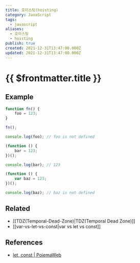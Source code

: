 ```yaml
---
title: 호이스팅(hoisting)
category: JavaScript
tags:
  - javascript
aliases:
  - 호이스팅
  - hoisting
publish: true
created: 2021-12-31T13:47:00.000Z
updated: 2021-12-31T13:47:00.000Z
---
```


# {{ $frontmatter.title }}

## Example

```js
function fn() {
	foo = 123;
}

fn();

console.log(foo); // foo is not defined

(function () {
	bar = 123;
})();

console.log(bar); // 123

(function () {
	var baz = 123;
})();

console.log(baz); // baz is not defined
```

## Related

- [[TDZ(Temporal-Dead-Zone)|TDZ(Temporal Dead Zone)]]
- [[var-vs-let-vs-const|var vs let vs const]]

## References

- [let, const | PoiemaWeb](https://poiemaweb.com/es6-block-scope#13-%ED%98%B8%EC%9D%B4%EC%8A%A4%ED%8C%85)
